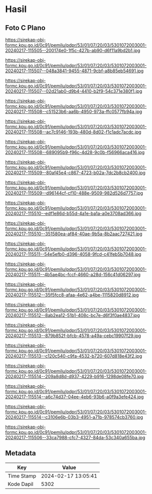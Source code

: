 # Hasil

## Foto C Plano

https://sirekap-obj-formc.kpu.go.id/0c91/pemilu/pdpr/53/01/07/20/03/5301072003001-20240217-115505--200174e0-1f5c-427b-ab90-d6f11a9bd2b1.jpg

https://sirekap-obj-formc.kpu.go.id/0c91/pemilu/pdpr/53/01/07/20/03/5301072003001-20240217-115507--048a3841-9455-4871-9cbf-a8b85eb54691.jpg

https://sirekap-obj-formc.kpu.go.id/0c91/pemilu/pdpr/53/01/07/20/03/5301072003001-20240217-115507--02d21ab0-d9b4-4410-b2f9-54c371e380f1.jpg

https://sirekap-obj-formc.kpu.go.id/0c91/pemilu/pdpr/53/01/07/20/03/5301072003001-20240217-115508--c51523b6-aa6b-4950-973a-ffc0577fb94a.jpg

https://sirekap-obj-formc.kpu.go.id/0c91/pemilu/pdpr/53/01/07/20/03/5301072003001-20240217-115508--ac7c9146-193b-480d-8d02-f1c1adc7acdc.jpg

https://sirekap-obj-formc.kpu.go.id/0c91/pemilu/pdpr/53/01/07/20/03/5301072003001-20240217-115508--689095b9-f96c-4d28-9c0b-f56966aca416.jpg

https://sirekap-obj-formc.kpu.go.id/0c91/pemilu/pdpr/53/01/07/20/03/5301072003001-20240217-115509--80af45e4-c867-4723-b02a-7dc2b8cb2400.jpg

https://sirekap-obj-formc.kpu.go.id/0c91/pemilu/pdpr/53/01/07/20/03/5301072003001-20240217-115509--d96144cf-cf10-488e-9509-982d526d7757.jpg

https://sirekap-obj-formc.kpu.go.id/0c91/pemilu/pdpr/53/01/07/20/03/5301072003001-20240217-115510--edf1e86d-b55d-4a1e-ba1a-a0e3708ad366.jpg

https://sirekap-obj-formc.kpu.go.id/0c91/pemilu/pdpr/53/01/07/20/03/5301072003001-20240217-115510--351580ea-af84-40ae-9b5a-8b2aac727421.jpg

https://sirekap-obj-formc.kpu.go.id/0c91/pemilu/pdpr/53/01/07/20/03/5301072003001-20240217-115511--54e5efb0-d396-4058-9fcd-c41feb5b7048.jpg

https://sirekap-obj-formc.kpu.go.id/0c91/pemilu/pdpr/53/01/07/20/03/5301072003001-20240217-115511--4b5ae4bc-fccf-4660-a28d-156c41d06297.jpg

https://sirekap-obj-formc.kpu.go.id/0c91/pemilu/pdpr/53/01/07/20/03/5301072003001-20240217-115512--35f5fcc8-afaa-4e62-a4be-1115820d8912.jpg

https://sirekap-obj-formc.kpu.go.id/0c91/pemilu/pdpr/53/01/07/20/03/5301072003001-20240217-115512--8ab2ea12-51b1-408c-bc7e-d6f3f0ae4837.jpg

https://sirekap-obj-formc.kpu.go.id/0c91/pemilu/pdpr/53/01/07/20/03/5301072003001-20240217-115513--879b852f-bfcb-4578-a49a-cebc19907f29.jpg

https://sirekap-obj-formc.kpu.go.id/0c91/pemilu/pdpr/53/01/07/20/03/5301072003001-20240217-115513--c120c540-c9fa-4532-b720-607d818e43f2.jpg

https://sirekap-obj-formc.kpu.go.id/0c91/pemilu/pdpr/53/01/07/20/03/5301072003001-20240217-115514--209a8d8d-d937-4229-b916-1298de08fe70.jpg

https://sirekap-obj-formc.kpu.go.id/0c91/pemilu/pdpr/53/01/07/20/03/5301072003001-20240217-115514--a6c74d37-04ee-4eb6-93b6-a0f9a3efe424.jpg

https://sirekap-obj-formc.kpu.go.id/0c91/pemilu/pdpr/53/01/07/20/03/5301072003001-20240217-115514--c3106e6b-03b3-4951-a71b-978574cb3760.jpg

https://sirekap-obj-formc.kpu.go.id/0c91/pemilu/pdpr/53/01/07/20/03/5301072003001-20240217-115506--33ca7988-cfc7-4327-84da-53c340a655ba.jpg


## Metadata

| Key        | Value               |
| ---------- | ------------------- |
| Time Stamp | 2024-02-17 13:05:41 |
| Kode Dapil | 5302                |



